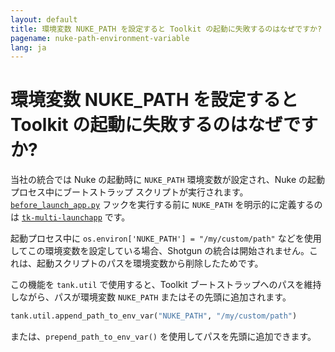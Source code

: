 ```yaml
---
layout: default
title: 環境変数 NUKE_PATH を設定すると Toolkit の起動に失敗するのはなぜですか?
pagename: nuke-path-environment-variable
lang: ja
---
```


# 環境変数 NUKE_PATH を設定すると Toolkit の起動に失敗するのはなぜですか?

当社の統合では Nuke の起動時に `NUKE_PATH` 環境変数が設定され、Nuke の起動プロセス中にブートストラップ スクリプトが実行されます。[`before_launch_app.py`](https://github.com/shotgunsoftware/tk-multi-launchapp/blob/6a884aa144851148e8369e9f35a2471087f98d16/hooks/before_app_launch.py) フックを実行する前に `NUKE_PATH` を明示的に定義するのは [`tk-multi-launchapp`](https://support.shotgunsoftware.com/hc/ja/articles/219032968-Application-Launcher#Set%20Environment%20Variables%20and%20Automate%20Behavior%20at%20Launch) です。

起動プロセス中に `os.environ['NUKE_PATH'] = "/my/custom/path"` などを使用してこの環境変数を設定している場合、Shotgun の統合は開始されません。これは、起動スクリプトのパスを環境変数から削除したためです。

この機能を `tank.util` で使用すると、Toolkit ブートストラップへのパスを維持しながら、パスが環境変数 `NUKE_PATH` またはその先頭に追加されます。

```python
tank.util.append_path_to_env_var("NUKE_PATH", "/my/custom/path")
```

または、`prepend_path_to_env_var()` を使用してパスを先頭に追加できます。